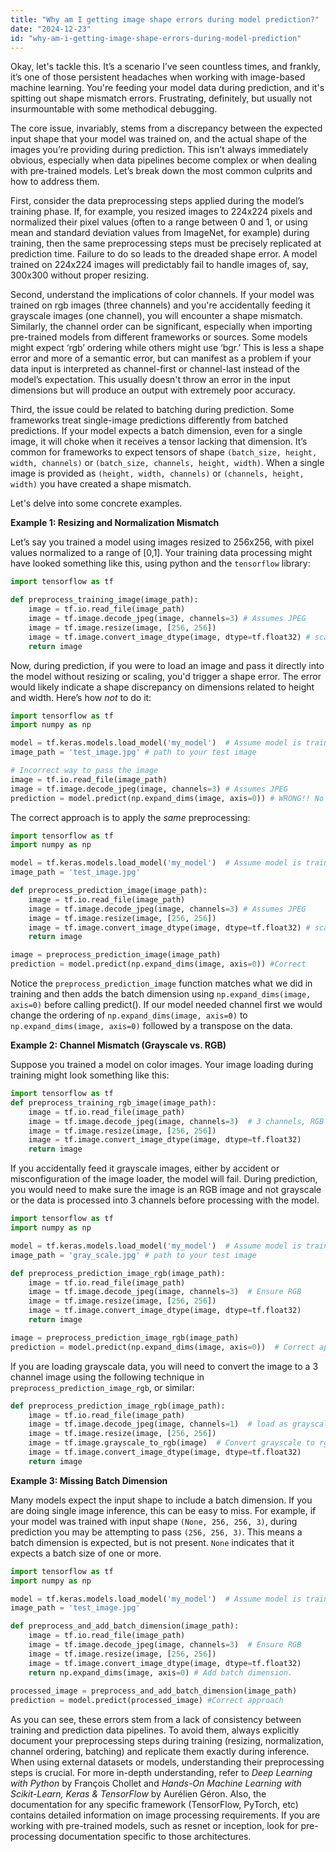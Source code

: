```yaml
---
title: "Why am I getting image shape errors during model prediction?"
date: "2024-12-23"
id: "why-am-i-getting-image-shape-errors-during-model-prediction"
---
```


Okay, let's tackle this. It’s a scenario I’ve seen countless times, and frankly, it’s one of those persistent headaches when working with image-based machine learning. You're feeding your model data during prediction, and it's spitting out shape mismatch errors. Frustrating, definitely, but usually not insurmountable with some methodical debugging.

The core issue, invariably, stems from a discrepancy between the expected input shape that your model was trained on, and the actual shape of the images you’re providing during prediction. This isn't always immediately obvious, especially when data pipelines become complex or when dealing with pre-trained models. Let’s break down the most common culprits and how to address them.

First, consider the data preprocessing steps applied during the model’s training phase. If, for example, you resized images to 224x224 pixels and normalized their pixel values (often to a range between 0 and 1, or using mean and standard deviation values from ImageNet, for example) during training, then the same preprocessing steps must be precisely replicated at prediction time. Failure to do so leads to the dreaded shape error. A model trained on 224x224 images will predictably fail to handle images of, say, 300x300 without proper resizing.

Second, understand the implications of color channels. If your model was trained on rgb images (three channels) and you're accidentally feeding it grayscale images (one channel), you will encounter a shape mismatch. Similarly, the channel order can be significant, especially when importing pre-trained models from different frameworks or sources. Some models might expect ‘rgb’ ordering while others might use ‘bgr.’ This is less a shape error and more of a semantic error, but can manifest as a problem if your data input is interpreted as channel-first or channel-last instead of the model’s expectation. This usually doesn't throw an error in the input dimensions but will produce an output with extremely poor accuracy.

Third, the issue could be related to batching during prediction. Some frameworks treat single-image predictions differently from batched predictions. If your model expects a batch dimension, even for a single image, it will choke when it receives a tensor lacking that dimension. It’s common for frameworks to expect tensors of shape `(batch_size, height, width, channels)` or `(batch_size, channels, height, width)`. When a single image is provided as `(height, width, channels)` or `(channels, height, width)` you have created a shape mismatch.

Let's delve into some concrete examples.

**Example 1: Resizing and Normalization Mismatch**

Let’s say you trained a model using images resized to 256x256, with pixel values normalized to a range of [0,1]. Your training data processing might have looked something like this, using python and the `tensorflow` library:

```python
import tensorflow as tf

def preprocess_training_image(image_path):
    image = tf.io.read_file(image_path)
    image = tf.image.decode_jpeg(image, channels=3) # Assumes JPEG
    image = tf.image.resize(image, [256, 256])
    image = tf.image.convert_image_dtype(image, dtype=tf.float32) # scale to [0,1]
    return image
```

Now, during prediction, if you were to load an image and pass it directly into the model without resizing or scaling, you'd trigger a shape error. The error would likely indicate a shape discrepancy on dimensions related to height and width. Here’s how *not* to do it:

```python
import tensorflow as tf
import numpy as np

model = tf.keras.models.load_model('my_model')  # Assume model is trained
image_path = 'test_image.jpg' # path to your test image

# Incorrect way to pass the image
image = tf.io.read_file(image_path)
image = tf.image.decode_jpeg(image, channels=3) # Assumes JPEG
prediction = model.predict(np.expand_dims(image, axis=0)) # WRONG!! No resize.
```

The correct approach is to apply the *same* preprocessing:

```python
import tensorflow as tf
import numpy as np

model = tf.keras.models.load_model('my_model')  # Assume model is trained
image_path = 'test_image.jpg'

def preprocess_prediction_image(image_path):
    image = tf.io.read_file(image_path)
    image = tf.image.decode_jpeg(image, channels=3) # Assumes JPEG
    image = tf.image.resize(image, [256, 256])
    image = tf.image.convert_image_dtype(image, dtype=tf.float32) # scale to [0,1]
    return image

image = preprocess_prediction_image(image_path)
prediction = model.predict(np.expand_dims(image, axis=0)) #Correct
```

Notice the `preprocess_prediction_image` function matches what we did in training and then adds the batch dimension using `np.expand_dims(image, axis=0)` before calling predict(). If our model needed channel first we would change the ordering of `np.expand_dims(image, axis=0)` to `np.expand_dims(image, axis=0)` followed by a transpose on the data.

**Example 2: Channel Mismatch (Grayscale vs. RGB)**

Suppose you trained a model on color images. Your image loading during training might look something like this:

```python
import tensorflow as tf
def preprocess_training_rgb_image(image_path):
    image = tf.io.read_file(image_path)
    image = tf.image.decode_jpeg(image, channels=3)  # 3 channels, RGB
    image = tf.image.resize(image, [256, 256])
    image = tf.image.convert_image_dtype(image, dtype=tf.float32)
    return image
```

If you accidentally feed it grayscale images, either by accident or misconfiguration of the image loader, the model will fail. During prediction, you would need to make sure the image is an RGB image and not grayscale or the data is processed into 3 channels before processing with the model.

```python
import tensorflow as tf
import numpy as np

model = tf.keras.models.load_model('my_model')  # Assume model is trained
image_path = 'gray_scale.jpg' # path to your test image

def preprocess_prediction_image_rgb(image_path):
    image = tf.io.read_file(image_path)
    image = tf.image.decode_jpeg(image, channels=3)  # Ensure RGB
    image = tf.image.resize(image, [256, 256])
    image = tf.image.convert_image_dtype(image, dtype=tf.float32)
    return image

image = preprocess_prediction_image_rgb(image_path)
prediction = model.predict(np.expand_dims(image, axis=0))  # Correct approach
```
If you are loading grayscale data, you will need to convert the image to a 3 channel image using the following technique in `preprocess_prediction_image_rgb`, or similar:
```python
def preprocess_prediction_image_rgb(image_path):
    image = tf.io.read_file(image_path)
    image = tf.image.decode_jpeg(image, channels=1)  # load as grayscale
    image = tf.image.resize(image, [256, 256])
    image = tf.image.grayscale_to_rgb(image)  # Convert grayscale to rgb
    image = tf.image.convert_image_dtype(image, dtype=tf.float32)
    return image
```

**Example 3: Missing Batch Dimension**

Many models expect the input shape to include a batch dimension. If you are doing single image inference, this can be easy to miss. For example, if your model was trained with input shape `(None, 256, 256, 3)`, during prediction you may be attempting to pass `(256, 256, 3)`. This means a batch dimension is expected, but is not present. `None` indicates that it expects a batch size of one or more.

```python
import tensorflow as tf
import numpy as np

model = tf.keras.models.load_model('my_model')  # Assume model is trained
image_path = 'test_image.jpg'

def preprocess_and_add_batch_dimension(image_path):
    image = tf.io.read_file(image_path)
    image = tf.image.decode_jpeg(image, channels=3)  # Ensure RGB
    image = tf.image.resize(image, [256, 256])
    image = tf.image.convert_image_dtype(image, dtype=tf.float32)
    return np.expand_dims(image, axis=0) # Add batch dimension.
    
processed_image = preprocess_and_add_batch_dimension(image_path)
prediction = model.predict(processed_image) #Correct approach
```

As you can see, these errors stem from a lack of consistency between training and prediction data pipelines. To avoid them, always explicitly document your preprocessing steps during training (resizing, normalization, channel ordering, batching) and replicate them exactly during inference. When using external datasets or models, understanding their preprocessing steps is crucial. For more in-depth understanding, refer to *Deep Learning with Python* by François Chollet and *Hands-On Machine Learning with Scikit-Learn, Keras & TensorFlow* by Aurélien Géron. Also, the documentation for any specific framework (TensorFlow, PyTorch, etc) contains detailed information on image processing requirements. If you are working with pre-trained models, such as resnet or inception, look for pre-processing documentation specific to those architectures.
